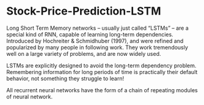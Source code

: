 # Stock-Price-Prediction-LSTM

Long Short Term Memory networks – usually just called “LSTMs” – are a special kind of RNN, capable of learning long-term dependencies. Introduced by Hochreiter & Schmidhuber (1997), and were refined and popularized by many people in following work. They work tremendously well on a large variety of problems, and are now widely used.

LSTMs are explicitly designed to avoid the long-term dependency problem. Remembering information for long periods of time is practically their default behavior, not something they struggle to learn!

All recurrent neural networks have the form of a chain of repeating modules of neural network.
